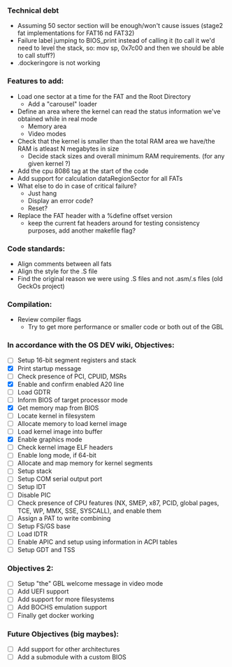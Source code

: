 ### Technical debt
- Assuming 50 sector section will be enough/won't cause issues (stage2 fat implementations for FAT16 nd FAT32)
- Failure label jumping to BIOS_print instead of calling it (to call it we'd need to level the stack, so: mov sp, 0x7c00 and then we should be able to call stuff?)
- .dockeringore is not working

### Features to add:
- Load one sector at a time for the FAT and the Root Directory
    - Add a "carousel" loader
- Define an area where the kernel can read the status information we've obtained while in real mode
    - Memory area
    - Video modes
- Check that the kernel is smaller than the total RAM area we have/the RAM is atleast N megabytes in size
    - Decide stack sizes and overall minimum RAM requirements. (for any given kernel ?)
- Add the cpu 8086 tag at the start of the code
- Add support for calculation dataRegionSector for all FATs
- What else to do in case of critical failure?
    - Just hang
    - Display an error code?
    - Reset?
- Replace the FAT header with a %define offset version
    - keep the current fat headers around for testing consistency purposes, add another makefile flag?

### Code standards:
- Align comments between all fats
- Align the style for the .S file
- Find the original reason we were using .S files and not .asm/.s files (old GeckOs project)

### Compilation:
- Review compiler flags
    - Try to get more performance or smaller code or both out of the GBL

### In accordance with the OS DEV wiki, Objectives:
 - [ ] Setup 16-bit segment registers and stack
 - [X] Print startup message
 - [ ] Check presence of PCI, CPUID, MSRs
 - [X] Enable and confirm enabled A20 line
 - [ ] Load GDTR
 - [ ] Inform BIOS of target processor mode
 - [X] Get memory map from BIOS
 - [ ] Locate kernel in filesystem
 - [ ] Allocate memory to load kernel image
 - [ ] Load kernel image into buffer
 - [X] Enable graphics mode
 - [ ] Check kernel image ELF headers
 - [ ] Enable long mode, if 64-bit
 - [ ] Allocate and map memory for kernel segments
 - [ ] Setup stack
 - [ ] Setup COM serial output port
 - [ ] Setup IDT
 - [ ] Disable PIC
 - [ ] Check presence of CPU features (NX, SMEP, x87, PCID, global pages, TCE, WP, MMX, SSE, SYSCALL), and enable them
 - [ ] Assign a PAT to write combining
 - [ ] Setup FS/GS base
 - [ ] Load IDTR
 - [ ] Enable APIC and setup using information in ACPI tables
 - [ ] Setup GDT and TSS

### Objectives 2:
 - [ ] Setup "the" GBL welcome message in video mode
 - [ ] Add UEFI support
 - [ ] Add support for more filesystems
 - [ ] Add BOCHS emulation support
 - [ ] Finally get docker working

### Future Objectives (big maybes):
 - [ ] Add support for other architectures
 - [ ] Add a submodule with a custom BIOS
